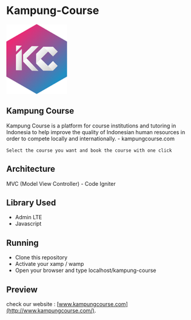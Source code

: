 # Kampung-Course
<img src="https://raw.githubusercontent.com/kahell/Kampung-Course/master/preview/Kampung%20Course%20Logo%202.png" width="160">

## Kampung Course 
Kampung Course is a platform for course institutions and tutoring in Indonesia to help improve the quality of Indonesian human resources in order to compete locally and internationally. - kampungcourse.com
```
Select the course you want and book the course with one click
```
## Architecture
MVC (Model View Controller) - Code Igniter

## Library Used
- Admin LTE
- Javascript

## Running
- Clone this repository
- Activate your xamp / wamp
- Open your browser and type localhost/kampung-course

## Preview
check our website : [www.kampungcourse.com](http://www.kampungcourse.com/).

